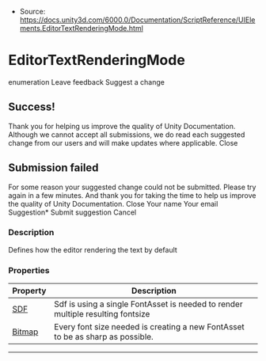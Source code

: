 * Source: https://docs.unity3d.com/6000.0/Documentation/ScriptReference/UIElements.EditorTextRenderingMode.html

# EditorTextRenderingMode
enumeration
Leave feedback
Suggest a change
## Success!
Thank you for helping us improve the quality of Unity Documentation. Although we cannot accept all submissions, we do read each suggested change from our users and will make updates where applicable.
Close
## Submission failed
For some reason your suggested change could not be submitted. Please <a>try again</a> in a few minutes. And thank you for taking the time to help us improve the quality of Unity Documentation.
Close
Your name Your email Suggestion* Submit suggestion
Cancel
### Description
Defines how the editor rendering the text by default 
### Properties
Property | Description  
---|---  
[SDF](https://docs.unity3d.com/6000.0/Documentation/ScriptReference/UIElements.EditorTextRenderingMode.SDF.html) |  Sdf is using a single FontAsset is needed to render multiple resulting fontsize   
[Bitmap](https://docs.unity3d.com/6000.0/Documentation/ScriptReference/UIElements.EditorTextRenderingMode.Bitmap.html) |  Every font size needed is creating a new FontAsset to be as sharp as possible.   
* * *
